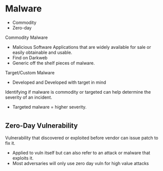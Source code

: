 # Malware

- Commodity
- Zero-day

Commodity Malware
- Malicious Software Applications that are widely available for sale or easily obtainable and usable.
- Find on Darkweb
- Generic off the shelf pieces of malware.

Target/Custom Malware
- Developed and Developed with target in mind

Identifying if malware is commodity or targeted can help determine the severity of an incident.
- Targeted malware = higher severity.

#

## Zero-Day Vulnerability

Vulnerability that discovered or exploited before vendor can issue patch to fix it.
- Applied to vuln itself but can also refer to an attack or malware that exploits it.
- Most adversaries will only use zero day vuln for high value attacks
